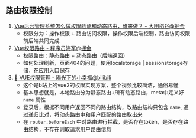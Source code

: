 ## 路由权限控制

1. [Vue后台管理系统怎么做权限验证和动态路由，谁来做？ - 大田稻谷@掘金](https://juejin.cn/post/6981031288803164173)
   - 权限分为：操作权限 + 路由访问权限，操作权限后端控制，路由访问权限前后端共同完成
2. [Vue权限路由 - 程序员海军@掘金](https://juejin.cn/post/6932744687660990477)
   - 权限路由：静态路由 + 动态路由（后端返回）
   - 如何处理刷新，页面404的问题，使用localstorage | sessionstorage存储，在应用入口保存
3. [🎥 VUE权限管理 - 陽光下的小幸福@bilibili](https://www.bilibili.com/video/BV16U4y1p77E)
   - 这个是b站上的vue2的权限实现方案，整个视频比较简洁，通俗易懂
   - 基本思想就是，本地路由分为静态路由+所有动态路由，meta中定义好 `name` 属性
   - 登录后，根据不同用户返回不同的路由结构，改路由结构只包含 `name`, 通过递归比对，将动态路由中和用户匹配的路由取出来
   - 在 `router.beforeEach` 中对路由进行拦截，是否存在token，是否存在路由结构，不存在则取请求用户路由信息